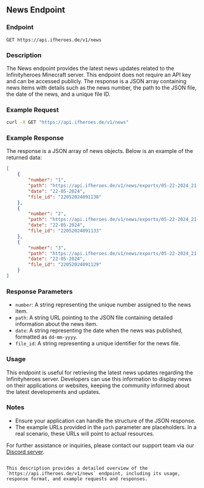 ## News Endpoint

### Endpoint

`GET https://api.ifheroes.de/v1/news`

### Description

The News endpoint provides the latest news updates related to the Infinityheroes Minecraft server. This endpoint does not require an API key and can be accessed publicly. The response is a JSON array containing news items with details such as the news number, the path to the JSON file, the date of the news, and a unique file ID.

### Example Request

```sh
curl -X GET "https://api.ifheroes.de/v1/news"
```

### Example Response

The response is a JSON array of news objects. Below is an example of the returned data:

```json
[
    {
        "number": "1",
        "path": "https://api.ifheroes.de/v1/news/exports/05-22-2024_21-11-38.json",
        "date": "22-05-2024",
        "file_id": "22052024091138"
    },
    {
        "number": "2",
        "path": "https://api.ifheroes.de/v1/news/exports/05-22-2024_21-11-33.json",
        "date": "22-05-2024",
        "file_id": "22052024091133"
    },
    {
        "number": "3",
        "path": "https://api.ifheroes.de/v1/news/exports/05-22-2024_21-11-29.json",
        "date": "22-05-2024",
        "file_id": "22052024091129"
    }
]
```

### Response Parameters

- `number`: A string representing the unique number assigned to the news item.
- `path`: A string URL pointing to the JSON file containing detailed information about the news item.
- `date`: A string representing the date when the news was published, formatted as `dd-mm-yyyy`.
- `file_id`: A string representing a unique identifier for the news file.

### Usage

This endpoint is useful for retrieving the latest news updates regarding the Infinityheroes server. Developers can use this information to display news on their applications or websites, keeping the community informed about the latest developments and updates.

### Notes

- Ensure your application can handle the structure of the JSON response.
- The example URLs provided in the `path` parameter are placeholders. In a real scenario, these URLs will point to actual resources.

For further assistance or inquiries, please contact our support team via our [Discord server](https://ifheroes.de/discord).
```

This description provides a detailed overview of the `https://api.ifheroes.de/v1/news` endpoint, including its usage, response format, and example requests and responses.